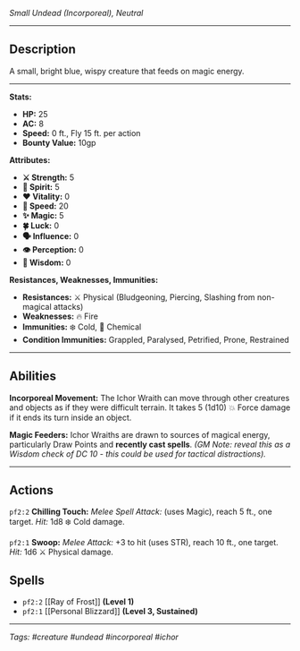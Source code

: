 *Small Undead (Incorporeal), Neutral*

---
## Description

A small, bright blue, wispy creature that feeds on magic energy.

---

**Stats:**
*   **HP:** 25
*   **AC:** 8
*   **Speed:** 0 ft., Fly 15 ft. per action
*   **Bounty Value:** 10gp

**Attributes:**
*   **⚔️ Strength:** 5
*   **💙 Spirit:** 5
*   **❤️ Vitality:** 0
*   **🏃 Speed:** 20
*   **✨ Magic:** 5
*   **🍀 Luck:** 0
*   **🗣️ Influence:** 0
*   **👁️ Perception:** 0
*   **🧠 Wisdom:** 0

**Resistances, Weaknesses, Immunities:**
*   **Resistances:** ⚔️ Physical (Bludgeoning, Piercing, Slashing from non-magical attacks)
*   **Weaknesses:** 🔥 Fire
*   **Immunities:** ❄️ Cold, 🧪 Chemical
*   **Condition Immunities:** Grappled, Paralysed, Petrified, Prone, Restrained

---
## Abilities

**Incorporeal Movement:** The Ichor Wraith can move through other creatures and objects as if they were difficult terrain. It takes 5 (1d10) 💥 Force damage if it ends its turn inside an object.

**Magic Feeders:** Ichor Wraiths are drawn to sources of magical energy, particularly Draw Points and **recently cast spells**. *(GM Note: reveal this as a Wisdom check of DC 10 - this could be used for tactical distractions).*

---
## Actions

`pf2:2` **Chilling Touch:** *Melee Spell Attack:* (uses Magic), reach 5 ft., one target.
*Hit:* 1d8 ❄️ Cold damage.

`pf2:1` **Swoop:** *Melee Attack:* +3 to hit (uses STR), reach 10 ft., one target.
*Hit:* 1d6 ⚔️ Physical damage.

## Spells

*   `pf2:2` [[Ray of Frost]] **(Level 1)**
*   `pf2:1` [[Personal Blizzard]] **(Level 3, Sustained)**

---
*Tags: #creature #undead #incorporeal #ichor*
